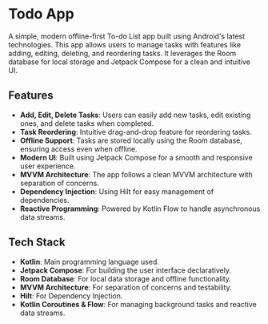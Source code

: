 # Todo App

A simple, modern offline-first To-do List app built using Android's latest technologies. This app allows users to manage tasks with features like adding, editing, deleting, and reordering tasks. It leverages the Room database for local storage and Jetpack Compose for a clean and intuitive UI.

## Features
- **Add, Edit, Delete Tasks**: Users can easily add new tasks, edit existing ones, and delete tasks when completed.
- **Task Reordering**: Intuitive drag-and-drop feature for reordering tasks.
- **Offline Support**: Tasks are stored locally using the Room database, ensuring access even when offline.
- **Modern UI**: Built using Jetpack Compose for a smooth and responsive user experience.
- **MVVM Architecture**: The app follows a clean MVVM architecture with separation of concerns.
- **Dependency Injection**: Using Hilt for easy management of dependencies.
- **Reactive Programming**: Powered by Kotlin Flow to handle asynchronous data streams.

## Tech Stack
- **Kotlin**: Main programming language used.
- **Jetpack Compose**: For building the user interface declaratively.
- **Room Database**: For local data storage and offline functionality.
- **MVVM Architecture**: For separation of concerns and testability.
- **Hilt**: For Dependency Injection.
- **Kotlin Coroutines & Flow**: For managing background tasks and reactive data streams.

